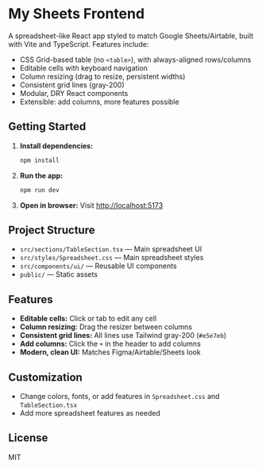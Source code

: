 # My Sheets Frontend

A spreadsheet-like React app styled to match Google Sheets/Airtable, built with Vite and TypeScript. Features include:

- CSS Grid-based table (no `<table>`), with always-aligned rows/columns
- Editable cells with keyboard navigation
- Column resizing (drag to resize, persistent widths)
- Consistent grid lines (gray-200)
- Modular, DRY React components
- Extensible: add columns, more features possible

## Getting Started

1. **Install dependencies:**
   ```sh
   npm install
   ```
2. **Run the app:**
   ```sh
   npm run dev
   ```
3. **Open in browser:**
   Visit [http://localhost:5173](http://localhost:5173)

## Project Structure

- `src/sections/TableSection.tsx` — Main spreadsheet UI
- `src/styles/Spreadsheet.css` — Main spreadsheet styles
- `src/components/ui/` — Reusable UI components
- `public/` — Static assets

## Features

- **Editable cells:** Click or tab to edit any cell
- **Column resizing:** Drag the resizer between columns
- **Consistent grid lines:** All lines use Tailwind gray-200 (`#e5e7eb`)
- **Add columns:** Click the `+` in the header to add columns
- **Modern, clean UI:** Matches Figma/Airtable/Sheets look

## Customization
- Change colors, fonts, or add features in `Spreadsheet.css` and `TableSection.tsx`
- Add more spreadsheet features as needed

## License
MIT
